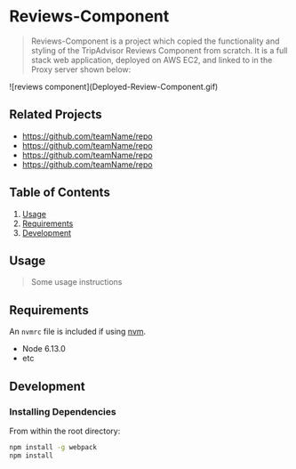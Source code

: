 # Reviews-Component

> Reviews-Component is a project which copied the functionality and styling of the TripAdvisor Reviews Component from scratch.  It is a full stack web application, deployed on AWS EC2, and linked to in the Proxy server shown below:

<div>
  ![reviews component](Deployed-Review-Component.gif)
</div>

## Related Projects

  - https://github.com/teamName/repo
  - https://github.com/teamName/repo
  - https://github.com/teamName/repo
  - https://github.com/teamName/repo

## Table of Contents

1. [Usage](#Usage)
1. [Requirements](#requirements)
1. [Development](#development)

## Usage

> Some usage instructions

## Requirements

An `nvmrc` file is included if using [nvm](https://github.com/creationix/nvm).

- Node 6.13.0
- etc

## Development

### Installing Dependencies

From within the root directory:

```sh
npm install -g webpack
npm install
```

